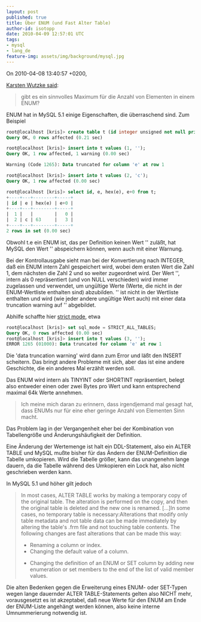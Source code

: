 ```yaml
---
layout: post
published: true
title: Über ENUM (und Fast Alter Table)
author-id: isotopp
date: 2010-04-09 12:57:01 UTC
tags:
- mysql
- lang_de
feature-img: assets/img/background/mysql.jpg
---
```

On 2010-04-08 13:40:57 +0200, 

[Karsten Wutzke said](http://groups.google.de/group/de.comp.datenbanken.mysql/msg/e58da1119a2bd53c?dmode=source&output=gplain):

> gibt es ein sinnvolles Maximum für die Anzahl von Elementen in einem ENUM?

ENUM hat in MySQL 5.1 einige Eigenschaften, die überraschend sind. Zum
Beispiel

```sql
root@localhost [kris]> create table t (id integer unsigned not null primary key, e enum('a', 'b', 'c') not null ) engine = innodb;
Query OK, 0 rows affected (0.21 sec)

root@localhost [kris]> insert into t values (1, '');
Query OK, 1 row affected, 1 warning (0.00 sec)

Warning (Code 1265): Data truncated for column 'e' at row 1

root@localhost [kris]> insert into t values (2, 'c');
Query OK, 1 row affected (0.00 sec)

root@localhost [kris]> select id, e, hex(e), e+0 from t;
+----+---+--------+-----+
| id | e | hex(e) | e+0 |
+----+---+--------+-----+
|  1 |   |        |   0 |
|  2 | c | 63     |   3 |
+----+---+--------+-----+
2 rows in set (0.00 sec)
```
 
Obwohl t.e ein ENUM ist, das per Definition keinen Wert '' zuläßt, hat MySQL
den Wert '' abspeichern können, wenn auch mit einer Warnung.

Bei der Kontrollausgabe sieht man bei der Konvertierung nach INTEGER, daß
ein ENUM intern Zahl gespeichert wird, wobei dem ersten Wert die Zahl 1, dem
nächsten die Zahl 2 und so weiter zugeordnet wird. Der Wert '', intern als 0
repräsentiert (und von NULL verschieden) wird immer zugelassen und
verwendet, um ungültige Werte (Werte, die nicht in der ENUM-Wertliste
enthalten sind) abzubilden. '' ist nicht in der Wertliste enthalten und wird
(wie jeder andere ungültige Wert auch) mit einer data truncation warning auf
'' abgebildet.

Abhilfe schaffte hier 
[strict mode](http://dev.mysql.com/doc/refman/5.1/en/server-sql-mode.html), etwa 

```sql
root@localhost [kris]> set sql_mode = STRICT_ALL_TABLES;
Query OK, 0 rows affected (0.00 sec)
root@localhost [kris]> insert into t values (3, '');
ERROR 1265 (01000): Data truncated for column 'e' at row 1
```

Die 'data truncation warning' wird dann zum Error und läßt den INSERT
scheitern. Das bringt andere Probleme mit sich, aber das ist eine andere
Geschichte, die ein anderes Mal erzählt werden soll.

Das ENUM wird intern als TINYINT oder SHORTINT repräsentiert, belegt also
entweder einen oder zwei Bytes pro Wert und kann entsprechend maximal 64k
Werte annehmen.

> Ich meine mich daran zu erinnern, dass irgendjemand mal gesagt hat, dass
> ENUMs nur für eine eher geringe Anzahl von Elementen Sinn macht.

Das Problem lag in der Vergangenheit eher bei der Kombination von
Tabellengröße und Änderungshäufigkeit der Definition.

Eine Änderung der Wertemenge ist halt ein DDL-Statement, also ein ALTER
TABLE und MySQL mußte bisher für das Ändern der ENUM-Definition die Tabelle
umkopieren. Wird die Tabelle größer, kann das unangenehm lange dauern, da
die Tabelle während des Umkopieren ein Lock hat, also nicht geschrieben
werden kann.

In MySQL 5.1 und höher gilt jedoch 

> In most cases, ALTER TABLE works by making a temporary copy of the
> original table. The alteration is performed on the copy, and then the
> original table is deleted and the new one is renamed. [...]In some cases,
> no temporary table is necessary:Alterations that modify only table
> metadata and not table data can be made immediately by altering the
> table's .frm file and not touching table contents. The following changes
> are fast alterations that can be made this way: <ul><li>Renaming a column
> or index. </li><li>Changing the default value of a column.
> </li><li>Changing the definition of an ENUM or SET column by adding new
> enumeration or set members to the end of the list of valid member
> values.</li></ul>

Die alten Bedenken gegen die Erweiterung eines ENUM- oder SET-Typen wegen
lange dauernder ALTER TABLE-Statements gelten also NICHT mehr, vorausgesetzt
es ist akzeptabel, daß neue Werte für den ENUM am Ende der ENUM-Liste
angehängt werden können, also keine interne Umnummerierung notwendig ist.
